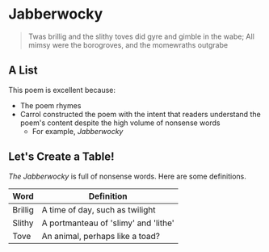 # Jabberwocky

>Twas brillig and the slithy toves did gyre and gimble in the wabe;
>All mimsy were the borogroves, and the momewraths outgrabe

## A List

This poem is excellent because:
* The poem rhymes
* Carrol constructed the poem with the intent that readers understand the poem's content despite the high volume of nonsense words
  * For example, *Jabberwocky*

## Let's Create a Table!

*The Jabberwocky* is full of nonsense words. Here are some definitions.

Word | Definition
---- | ----------
Brillig | A time of day, such as twilight
Slithy | A portmanteau of 'slimy' and 'lithe'
Tove | An animal, perhaps like a toad?

